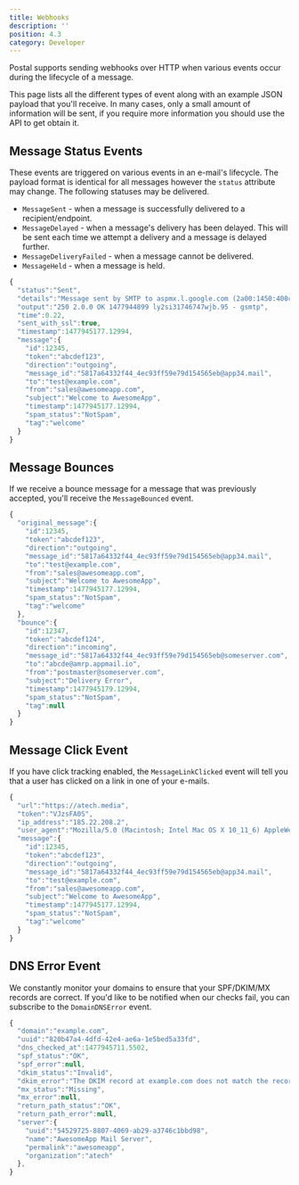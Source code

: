```yaml
---
title: Webhooks
description: ''
position: 4.3
category: Developer
---
```


Postal supports sending webhooks over HTTP when various events occur during the lifecycle of a message.

This page lists all the different types of event along with an example JSON payload that you'll receive. In many cases, only a small amount of information will be sent, if you require more information you should use the API to get obtain it.

## Message Status Events

These events are triggered on various events in an e-mail's lifecycle. The payload format is identical for all messages however the `status` attribute may change. The following statuses may be delivered.

* `MessageSent` - when a message is successfully delivered to a recipient/endpoint.
* `MessageDelayed` - when a message's delivery has been delayed. This will be sent each time we attempt a delivery and a message is delayed further.
* `MessageDeliveryFailed` - when a message cannot be delivered.
* `MessageHeld` - when a message is held.

```javascript
{
  "status":"Sent",
  "details":"Message sent by SMTP to aspmx.l.google.com (2a00:1450:400c:c0b::1b) (from 2a00:67a0:a:15::2)",
  "output":"250 2.0.0 OK 1477944899 ly2si31746747wjb.95 - gsmtp",
  "time":0.22,
  "sent_with_ssl":true,
  "timestamp":1477945177.12994,
  "message":{
    "id":12345,
    "token":"abcdef123",
    "direction":"outgoing",
    "message_id":"5817a64332f44_4ec93ff59e79d154565eb@app34.mail",
    "to":"test@example.com",
    "from":"sales@awesomeapp.com",
    "subject":"Welcome to AwesomeApp",
    "timestamp":1477945177.12994,
    "spam_status":"NotSpam",
    "tag":"welcome"
  }
}
```

## Message Bounces

If we receive a bounce message for a message that was previously accepted, you'll receive the `MessageBounced` event.

```javascript
{
  "original_message":{
    "id":12345,
    "token":"abcdef123",
    "direction":"outgoing",
    "message_id":"5817a64332f44_4ec93ff59e79d154565eb@app34.mail",
    "to":"test@example.com",
    "from":"sales@awesomeapp.com",
    "subject":"Welcome to AwesomeApp",
    "timestamp":1477945177.12994,
    "spam_status":"NotSpam",
    "tag":"welcome"
  },
  "bounce":{
    "id":12347,
    "token":"abcdef124",
    "direction":"incoming",
    "message_id":"5817a64332f44_4ec93ff59e79d154565eb@someserver.com",
    "to":"abcde@amrp.appmail.io",
    "from":"postmaster@someserver.com",
    "subject":"Delivery Error",
    "timestamp":1477945179.12994,
    "spam_status":"NotSpam",
    "tag":null
  }
}
```

## Message Click Event

If you have click tracking enabled, the `MessageLinkClicked` event will tell you that a user has clicked on a link in one of your e-mails.

```javascript
{
  "url":"https://atech.media",
  "token":"VJzsFA0S",
  "ip_address":"185.22.208.2",
  "user_agent":"Mozilla/5.0 (Macintosh; Intel Mac OS X 10_11_6) AppleWebKit/537.36 (KHTML, like Gecko) Chrome/54.0.2840.98 Safari/537.36",
  "message":{
    "id":12345,
    "token":"abcdef123",
    "direction":"outgoing",
    "message_id":"5817a64332f44_4ec93ff59e79d154565eb@app34.mail",
    "to":"test@example.com",
    "from":"sales@awesomeapp.com",
    "subject":"Welcome to AwesomeApp",
    "timestamp":1477945177.12994,
    "spam_status":"NotSpam",
    "tag":"welcome"
  }
}
```

## DNS Error Event

We constantly monitor your domains to ensure that your SPF/DKIM/MX records are correct. If you'd like to be notified when our checks fail, you can subscribe to the `DomainDNSError` event.

```javascript
{
  "domain":"example.com",
  "uuid":"820b47a4-4dfd-42e4-ae6a-1e5bed5a33fd",
  "dns_checked_at":1477945711.5502,
  "spf_status":"OK",
  "spf_error":null,
  "dkim_status":"Invalid",
  "dkim_error":"The DKIM record at example.com does not match the record we have provided. Please check it has been copied correctly.",
  "mx_status":"Missing",
  "mx_error":null,
  "return_path_status":"OK",
  "return_path_error":null,
  "server":{
    "uuid":"54529725-8807-4069-ab29-a3746c1bbd98",
    "name":"AwesomeApp Mail Server",
    "permalink":"awesomeapp",
    "organization":"atech"
  },
}
```
